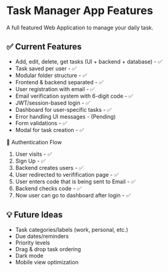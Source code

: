 # Task Manager App Features

A full featured Web Application to manage your daily task.

## ✅ Current Features

- Add, edit, delete, get tasks (UI + backend + database) - ✅
- Task saved per user - ✅
- Modular folder structure - ✅
- Frontend & backend separated - ✅
- User registration with email - ✅
- Email verification system with 6-digit code - ✅
- JWT/session-based login - ✅
- Dashboard for user-specific tasks - ✅
- Error handling UI messages - (Pending)
- Form validations - ✅
- Modal for task creation - ✅

🔐 Authentication Flow

1. User visits - ✅
2. Sign Up - ✅
3. Backend creates users - ✅
4. User redirected to verifification page - ✅
5. User enters code that is being sent to Email - ✅
6. Backend checks code - ✅
7. Now user can go to dashboard after login - ✅

## 💡 Future Ideas

- Task categories/labels (work, personal, etc.)
- Due dates/reminders
- Priority levels
- Drag & drop task ordering
- Dark mode
- Mobile view optimization
